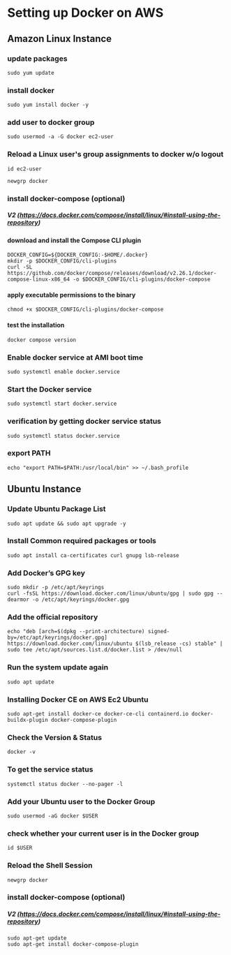# Setting up Docker on AWS

## Amazon Linux Instance

### update packages

```
sudo yum update
```

### install docker

```
sudo yum install docker -y
```

### add user to docker group

```
sudo usermod -a -G docker ec2-user
```

### Reload a Linux user's group assignments to docker w/o logout

```
id ec2-user
```

```
newgrp docker
```

### install docker-compose (optional)

##### V2 (https://docs.docker.com/compose/install/linux/#install-using-the-repository)

#### download and install the Compose CLI plugin

```
DOCKER_CONFIG=${DOCKER_CONFIG:-$HOME/.docker}
mkdir -p $DOCKER_CONFIG/cli-plugins
curl -SL https://github.com/docker/compose/releases/download/v2.26.1/docker-compose-linux-x86_64 -o $DOCKER_CONFIG/cli-plugins/docker-compose
```

#### apply executable permissions to the binary

```
chmod +x $DOCKER_CONFIG/cli-plugins/docker-compose
```

#### test the installation

```
docker compose version
```

### Enable docker service at AMI boot time

```
sudo systemctl enable docker.service
```

### Start the Docker service

```
sudo systemctl start docker.service
```

### verification by getting docker service status

```
sudo systemctl status docker.service
```

### export PATH

```
echo "export PATH=$PATH:/usr/local/bin" >> ~/.bash_profile
```

## Ubuntu Instance

### Update Ubuntu Package List

```
sudo apt update && sudo apt upgrade -y
```

### Install Common required packages or tools

```
sudo apt install ca-certificates curl gnupg lsb-release
```

### Add Docker’s GPG key

```
sudo mkdir -p /etc/apt/keyrings
curl -fsSL https://download.docker.com/linux/ubuntu/gpg | sudo gpg --dearmor -o /etc/apt/keyrings/docker.gpg
```

### Add the official repository

```
echo "deb [arch=$(dpkg --print-architecture) signed-by=/etc/apt/keyrings/docker.gpg] https://download.docker.com/linux/ubuntu $(lsb_release -cs) stable" | sudo tee /etc/apt/sources.list.d/docker.list > /dev/null
```

### Run the system update again

```
sudo apt update
```

### Installing Docker CE on AWS Ec2 Ubuntu

```
sudo apt-get install docker-ce docker-ce-cli containerd.io docker-buildx-plugin docker-compose-plugin
```

### Check the Version & Status

```
docker -v
```

### To get the service status

```
systemctl status docker --no-pager -l
```

### Add your Ubuntu user to the Docker Group

```
sudo usermod -aG docker $USER
```

### check whether your current user is in the Docker group

```
id $USER
```

### Reload the Shell Session

```
newgrp docker
```

### install docker-compose (optional)

##### V2 (https://docs.docker.com/compose/install/linux/#install-using-the-repository)

```
sudo apt-get update
sudo apt-get install docker-compose-plugin
```
